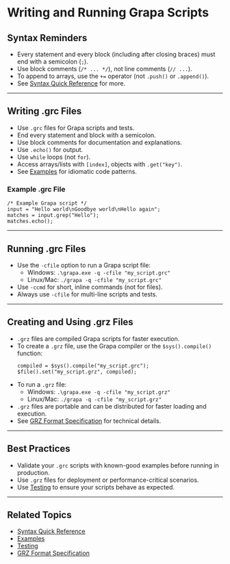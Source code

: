 # Writing and Running Grapa Scripts

## Syntax Reminders
- Every statement and every block (including after closing braces) must end with a semicolon (`;`).
- Use block comments (`/* ... */`), not line comments (`// ...`).
- To append to arrays, use the `+=` operator (not `.push()` or `.append()`).
- See [Syntax Quick Reference](syntax/basic_syntax.md) for more.

---

## Writing .grc Files
- Use `.grc` files for Grapa scripts and tests.
- End every statement and block with a semicolon.
- Use block comments for documentation and explanations.
- Use `.echo()` for output.
- Use `while` loops (not `for`).
- Access arrays/lists with `[index]`, objects with `.get("key")`.
- See [Examples](EXAMPLES.md) for idiomatic code patterns.

### Example .grc File
```grapa
/* Example Grapa script */
input = "Hello world\nGoodbye world\nHello again";
matches = input.grep("Hello");
matches.echo();
```

---

## Running .grc Files
- Use the `-cfile` option to run a Grapa script file:
  - Windows: `.\grapa.exe -q -cfile "my_script.grc"`
  - Linux/Mac: `./grapa -q -cfile "my_script.grc"`
- Use `-ccmd` for short, inline commands (not for files).
- Always use `-cfile` for multi-line scripts and tests.

---

## Creating and Using .grz Files
- `.grz` files are compiled Grapa scripts for faster execution.
- To create a `.grz` file, use the Grapa compiler or the `$sys().compile()` function:
  ```grapa
  compiled = $sys().compile("my_script.grc");
  $file().set("my_script.grz", compiled);
  ```
- To run a `.grz` file:
  - Windows: `.\grapa.exe -q -cfile "my_script.grz"`
  - Linux/Mac: `./grapa -q -cfile "my_script.grz"`
- `.grz` files are portable and can be distributed for faster loading and execution.
- See [GRZ Format Specification](GRZ_FORMAT.md) for technical details.

---

## Best Practices
- Validate your `.grc` scripts with known-good examples before running in production.
- Use `.grz` files for deployment or performance-critical scenarios.
- Use [Testing](TESTING.md) to ensure your scripts behave as expected.

---

## Related Topics
- [Syntax Quick Reference](syntax/basic_syntax.md)
- [Examples](EXAMPLES.md)
- [Testing](TESTING.md)
- [GRZ Format Specification](GRZ_FORMAT.md) 